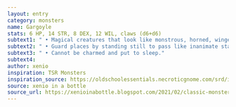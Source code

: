 ```yaml
---
layout: entry 
category: monsters
name: Gargoyle
stats: 6 HP, 14 STR, 8 DEX, 12 WIL, claws (d6+d6)
subtext1: " • Magical creatures that look like monstrous, horned, winged statues."
subtext2: " • Guard places by standing still to pass like inanimate statues and attacking anything that comes near."
subtext3: " • Cannot be charmed and put to sleep."
subtext4: 
author: xenio
inspiration: TSR Monsters
inspiration_source: https://oldschoolessentials.necroticgnome.com/srd/index.php/Monster_Descriptions
source: xenio in a bottle
source_url: https://xenioinabottle.blogspot.com/2021/02/classic-monsters-for-cairnito-part-1.html
---
```

